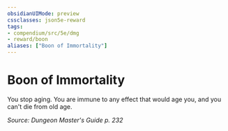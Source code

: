 ```yaml
---
obsidianUIMode: preview
cssclasses: json5e-reward
tags:
- compendium/src/5e/dmg
- reward/boon
aliases: ["Boon of Immortality"]
---
```

# Boon of Immortality

You stop aging. You are immune to any effect that would age you, and you can't die from old age.

*Source: Dungeon Master's Guide p. 232*